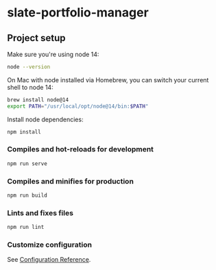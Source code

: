 # slate-portfolio-manager

## Project setup

Make sure you're using node 14:

```bash
node --version
```

On Mac with node installed via Homebrew, you can switch your current shell to node 14:

```bash
brew install node@14
export PATH="/usr/local/opt/node@14/bin:$PATH"
```

Install node dependencies:

```bash
npm install
```

### Compiles and hot-reloads for development

```bash
npm run serve
```

### Compiles and minifies for production

```bash
npm run build
```

### Lints and fixes files

```bash
npm run lint
```

### Customize configuration

See [Configuration Reference](https://cli.vuejs.org/config/).
